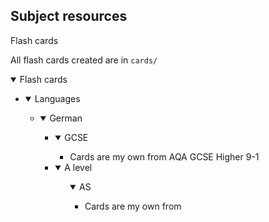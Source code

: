 ## Subject resources

Flash cards

All flash cards created are in `cards/`

<details open><summary>Flash cards</summary>
    <ul>
        <li>
            <details open><summary>Languages</summary>
                <ul>
                    <li>
                        <details open><summary>German</summary> <!-- German is its own element in the list of languages  -->
                            <ul>
                                <li>
                                    <details open><summary>GCSE</summary> <!-- GCSE and A level are on the same level of indentation in the listinator  -->
                                        <ul>
                                            <li>Cards are my own from AQA GCSE Higher 9-1</li>
                                        </ul>
                                    </details>
                                </li>
                                <li>
                                    <details open><summary>A level</summary>
                                    <ul>
                                        <details open><summary>AS</summary> <!-- AS and A2 are one level more indented than GCSE and A level  -->
                                            <ul>                            <!-- because AS and A2 are parts of the A level  -->
                                                <li>Cards are my own from </li>
                                            <ul>
                                        </details>
                                    </ul>
                                </li>
                            </ul>
                        </details>
                    </li>
                </ul>
            </details>
        </li>
    </ul>
</details>



<!-- <details open> -->
<!--     <summary>languages</summary> -->
<!--     <details open> -->
<!--         <summary>german</summary> -->
<!--         * cards are from aqa gcse higher 9-1 -->
<!--       </details> -->

<!-- </details> -->


